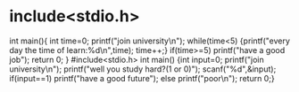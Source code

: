 # include<stdio.h>
int main(){
int time=0;
printf("join university\n");
while(time<5)
{printf("every day the time of learn:%d\n",time);
time++;}
if(time>=5)
printf("have a good job");
return 0;
}
#include<stdio.h>
int main()
{int input=0;
printf("join university\n");
printf("well you study hard?(1 or 0)");
scanf("%d",&input);
if(input==1)
printf("have a good future");
else printf("poor\n");
return 0;}
